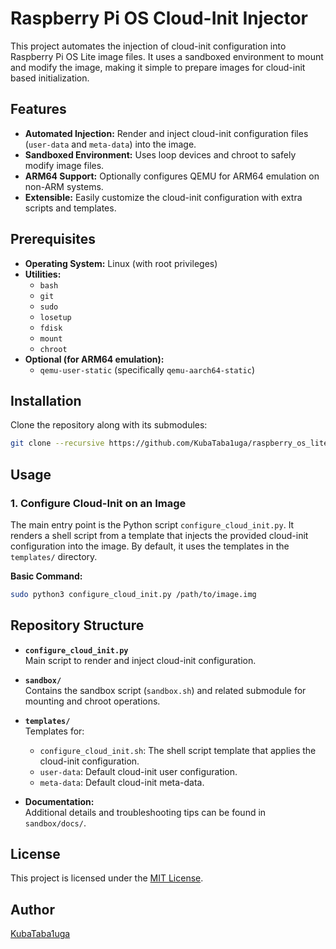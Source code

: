 # Raspberry Pi OS Cloud-Init Injector

This project automates the injection of cloud-init configuration into Raspberry Pi OS Lite image files. It uses a sandboxed environment to mount and modify the image, making it simple to prepare images for cloud-init based initialization.

## Features

- **Automated Injection:** Render and inject cloud-init configuration files (`user-data` and `meta-data`) into the image.
- **Sandboxed Environment:** Uses loop devices and chroot to safely modify image files.
- **ARM64 Support:** Optionally configures QEMU for ARM64 emulation on non-ARM systems.
- **Extensible:** Easily customize the cloud-init configuration with extra scripts and templates.

## Prerequisites

- **Operating System:** Linux (with root privileges)
- **Utilities:**
  - `bash`
  - `git`
  - `sudo`
  - `losetup`
  - `fdisk`
  - `mount`
  - `chroot`
- **Optional (for ARM64 emulation):**  
  - `qemu-user-static` (specifically `qemu-aarch64-static`)

## Installation

Clone the repository along with its submodules:

```bash
git clone --recursive https://github.com/KubaTaba1uga/raspberry_os_lite_cloud_init.git
```

## Usage

### 1. Configure Cloud-Init on an Image

The main entry point is the Python script `configure_cloud_init.py`. It renders a shell script from a template that injects the provided cloud-init configuration into the image. By default, it uses the templates in the `templates/` directory.

**Basic Command:**

```bash
sudo python3 configure_cloud_init.py /path/to/image.img
```

## Repository Structure

- **`configure_cloud_init.py`**  
  Main script to render and inject cloud-init configuration.

- **`sandbox/`**  
  Contains the sandbox script (`sandbox.sh`) and related submodule for mounting and chroot operations.

- **`templates/`**  
  Templates for:
  - `configure_cloud_init.sh`: The shell script template that applies the cloud-init configuration.
  - `user-data`: Default cloud-init user configuration.
  - `meta-data`: Default cloud-init meta-data.

- **Documentation:**  
  Additional details and troubleshooting tips can be found in `sandbox/docs/`.

## License

This project is licensed under the [MIT License](LICENSE).

## Author

[KubaTaba1uga](https://github.com/KubaTaba1uga/)

